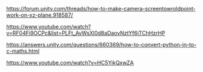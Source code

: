 https://forum.unity.com/threads/how-to-make-camera-screentowroldpoint-work-on-xz-plane.918587/

https://www.youtube.com/watch?v=RF04Fi9OCPc&list=PLFt_AvWsXl0d8aDaovNztYf6iTChHzrHP

https://answers.unity.com/questions/660369/how-to-convert-python-in-to-c-maths.html

https://www.youtube.com/watch?v=HC5YikQxwZA
